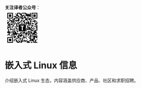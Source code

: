 **关注译者公众号**：
<br/>
<img src='../../pic/tinylab-wechat.jpg' width='110px'/>
<br/>


# 嵌入式 Linux 信息

介绍嵌入式 Linux 生态，内容涵盖供应商、产品、社区和求职招聘。
